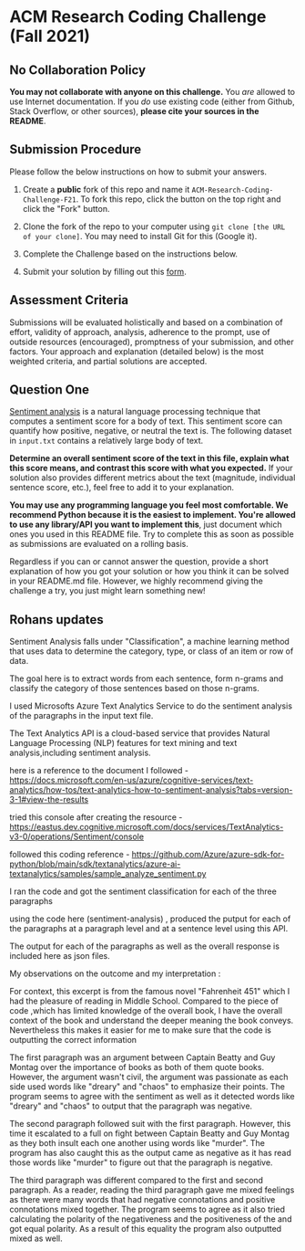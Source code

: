 # ACM Research Coding Challenge (Fall 2021)

## [](https://github.com/ACM-Research/Coding-Challenge-F21#no-collaboration-policy)No Collaboration Policy

**You may not collaborate with anyone on this challenge.**  You  _are_  allowed to use Internet documentation. If you  _do_  use existing code (either from Github, Stack Overflow, or other sources),  **please cite your sources in the README**.

## [](https://github.com/ACM-Research/Coding-Challenge-F21#submission-procedure)Submission Procedure

Please follow the below instructions on how to submit your answers.

1.  Create a  **public**  fork of this repo and name it  `ACM-Research-Coding-Challenge-F21`. To fork this repo, click the button on the top right and click the "Fork" button.

2.  Clone the fork of the repo to your computer using  `git clone [the URL of your clone]`. You may need to install Git for this (Google it).

3.  Complete the Challenge based on the instructions below.

4.  Submit your solution by filling out this [form](https://acmutd.typeform.com/to/zF1IcBGR).

## Assessment Criteria 

Submissions will be evaluated holistically and based on a combination of effort, validity of approach, analysis, adherence to the prompt, use of outside resources (encouraged), promptness of your submission, and other factors. Your approach and explanation (detailed below) is the most weighted criteria, and partial solutions are accepted. 

## [](https://github.com/ACM-Research/Coding-Challenge-S21#question-one)Question One

[Sentiment analysis](https://en.wikipedia.org/wiki/Sentiment_analysis) is a natural language processing technique that computes a sentiment score for a body of text. This sentiment score can quantify how positive, negative, or neutral the text is. The following dataset in  `input.txt`  contains a relatively large body of text.

**Determine an overall sentiment score of the text in this file, explain what this score means, and contrast this score with what you expected.**  If your solution also provides different metrics about the text (magnitude, individual sentence score, etc.), feel free to add it to your explanation.   

**You may use any programming language you feel most comfortable. We recommend Python because it is the easiest to implement. You're allowed to use any library/API you want to implement this**, just document which ones you used in this README file. Try to complete this as soon as possible as submissions are evaluated on a rolling basis.

Regardless if you can or cannot answer the question, provide a short explanation of how you got your solution or how you think it can be solved in your README.md file. However, we highly recommend giving the challenge a try, you just might learn something new!



## Rohans updates

Sentiment Analysis falls under "Classification", a machine learning method that uses data to determine the category, type, or class of an item or row of data. 

The goal here is to extract words from each sentence, form n-grams and classify the category of those sentences based on those n-grams.

I used Microsofts Azure Text Analytics Service to do the sentiment analysis of the paragraphs in the input text file.

The Text Analytics API is a cloud-based service that provides Natural Language Processing (NLP) features for text mining and text analysis,including sentiment analysis.

here is a reference to the document I followed - 
https://docs.microsoft.com/en-us/azure/cognitive-services/text-analytics/how-tos/text-analytics-how-to-sentiment-analysis?tabs=version-3-1#view-the-results

tried this console after creating the resource - 
https://eastus.dev.cognitive.microsoft.com/docs/services/TextAnalytics-v3-0/operations/Sentiment/console


followed this coding reference - https://github.com/Azure/azure-sdk-for-python/blob/main/sdk/textanalytics/azure-ai-textanalytics/samples/sample_analyze_sentiment.py

I ran the code and got the sentiment classification for each of the three paragraphs

using the code here (sentiment-analysis) , produced the putput for each of the paragraphs at a paragraph level and at a sentence level using this API.

The output for each of the paragraphs as well as the overall response is included here as json files.

My observations on the outcome and my interpretation :

For context, this excerpt is from the famous novel "Fahrenheit 451" which I had the pleasure of reading in Middle School. Compared to the piece of code ,which has limited knowledge of the overall book, I have the overall context of the book and understand the deeper meaning the book conveys. Nevertheless this makes it easier for me to make sure that the code is outputting the correct information 

The first paragraph was an argument between Captain Beatty and Guy Montag over the importance of books as both of them quote books. However, the argument wasn't civil, the argument was passionate as each side used words like "dreary" and "chaos" to emphasize their points. The program seems to agree with the sentiment as well as it detected words like "dreary" and "chaos" to output that the paragraph was negative. 

The second paragraph followed suit with the first paragraph. However, this time it escalated to a full on fight between Captain Beatty and Guy Montag as they both insult each one another using words like "murder". The program has also caught this as the output came as negative as it has read those words like "murder" to figure out that the paragraph is negative. 

The third paragraph was different compared to the first and second paragraph. As a reader, reading the third paragraph gave me mixed feelings as there were many words that had negative connotations and positive connotations mixed together. The program seems to agree as it also tried calculating the polarity of the negativeness and the positiveness of the and got equal polarity. As a result of this equality the program also outputted mixed as well. 
